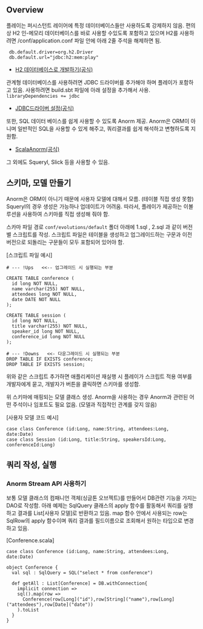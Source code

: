 ## Overview
플레이는 퍼시스턴트 레이어에 특정 데이터베이스들만 사용하도록 강제하지 않음. 편의상 H2 인-메모리 데이터베이스를 바로 사용할 수있도록 포함하고 있으며 H2를 사용하려면 /conf/application.conf 파일 안에 아래 2줄 주석을 해제하면 됨.
````
 db.default.driver=org.h2.Driver
 db.default.url="jdbc:h2:mem:play"
````
 - [H2 데이터베이스로 개발하기(공식)](https://www.playframework.com/documentation/2.3.x/Developing-with-the-H2-Database)
 
관계형 데이터베이스를 사용하려면 JDBC 드라이버를 추가해야 하며 플레이가 포함하고 있음. 사용하려면 build.sbt 파일에 아래 설정을 추가해서 사용.
`libraryDependencies += jdbc` 
 - [JDBC드라이버 설정(공식)](https://www.playframework.com/documentation/2.3.x/SettingsJDBC)

또한, SQL 데이터 베이스를 쉽게 사용할 수 있도록 Anorm 제공. Anorm은 ORM이 아니며 일반적인 SQL을 사용할 수 있게 해주고, 쿼리결과를 쉽게 해석하고 변형하도록 지원함.
  - [ScalaAnorm(공식)](https://www.playframework.com/documentation/2.3.x/ScalaAnorm)

그 외에도 Squeryl, Slick 등을 사용할 수 있음.

## 스키마, 모델 만들기
Anorm은 ORM이 아니기 때문에 사용자 모델에 대해서 모름. (테이블 직접 생성 못함) Squeryl의 경우 생성은 가능하나 업데이트가 어려움.
따라서, 플레이가 제공하는 이볼루션을 사용하여 스키마를 직접 생성해 줘야 함.

스카마 파일 경로 `conf/evolutions/default` 폴더 아래에 1.sql , 2.sql 과 같이 버전별 스크립트를 작성. 스크립트 파일은 테이블을 생성하고 업그레이드하는 구문과 이전 버전으로 되돌리는 구문들이 모두 포함되어 있어야 함.

[스크립트 파일 예시]
````
# --- !Ups   <<-- 업그레이드 시 실행되는 부분

CREATE TABLE conference (
  id long NOT NULL,
  name varchar(255) NOT NULL,
  attendees long NOT NULL,
  date DATE NOT NULL
);

CREATE TABLE session (
  id long NOT NULL,
  title varchar(255) NOT NULL,
  speaker_id long NOT NULL,
  conference_id long NOT NULL
);

# --- !Downs   <<- 다운그레이드 시 실행되는 부분
DROP TABLE IF EXISTS conference;
DROP TABLE IF EXISTS session;
````

위와 같은 스크립트 추가하면 애플리케이션 재실행 시 플레이가 스크립트 적용 여부를 개발자에게 묻고, 개발자가 버튼을 클릭하면 스키마를 생성함.

위 스키마에 매핑되는 모델 클래스 생성. Anorm을 사용하는 경우 Anorm과 관련된 어떤 주석이나 임포트도 필요 없음. (모델과 직접적인 관계를 갖지 않음)

[사용자 모델 코드 예시]
````
case class Conference (id:Long, name:String, attendees:Long, date:Date)
case class Session (id:Long, title:String, speakersId:Long, conferenceId:Long)
````
## 쿼리 작성, 실행
### Anorm Stream API 사용하기
보통 모델 클래스의 컴패니언 객체(싱글톤 오브젝트)를 만들어서 DB관련 기능을 가지는 DAO로 작성함.
아래 예제는 SqlQuery 클래스의 apply 함수를 활동해서 쿼리를 실행하고 결과를  List[사용자 모델]로 반환하고 있음.
map 함수 안에서 사용되는 row는 SqlRow의 apply 함수이며 쿼리 결과를 필드이름으로 조회해서 원하는 타입으로 변경하고 있음.

[Conference.scala]
````
case class Conference (id:Long, name:String, attendees:Long, date:Date)

object Conference {
  val sql : SqlQuery = SQL("select * from conference")

  def getAll : List[Conference] = DB.withConnection{
    implicit connection =>
    sql().map(row =>
      Conference(row[Long]("id"),row[String]("name"),row[Long]("attendees"),row[Date]("date"))
    ).toList
  }
}
````
